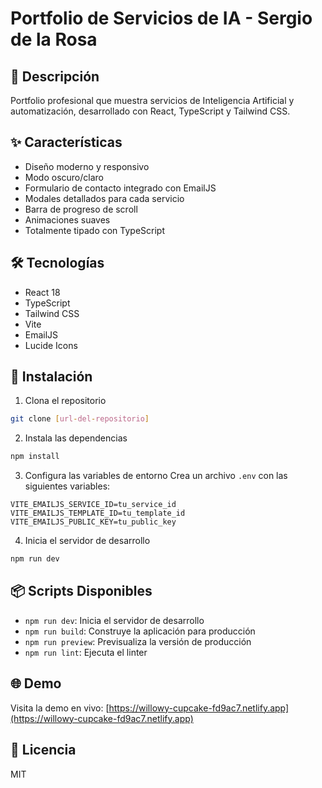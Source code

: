 # Portfolio de Servicios de IA - Sergio de la Rosa

## 🚀 Descripción
Portfolio profesional que muestra servicios de Inteligencia Artificial y automatización, desarrollado con React, TypeScript y Tailwind CSS.

## ✨ Características
- Diseño moderno y responsivo
- Modo oscuro/claro
- Formulario de contacto integrado con EmailJS
- Modales detallados para cada servicio
- Barra de progreso de scroll
- Animaciones suaves
- Totalmente tipado con TypeScript

## 🛠️ Tecnologías
- React 18
- TypeScript
- Tailwind CSS
- Vite
- EmailJS
- Lucide Icons

## 🚀 Instalación

1. Clona el repositorio
```bash
git clone [url-del-repositorio]
```

2. Instala las dependencias
```bash
npm install
```

3. Configura las variables de entorno
Crea un archivo `.env` con las siguientes variables:
```env
VITE_EMAILJS_SERVICE_ID=tu_service_id
VITE_EMAILJS_TEMPLATE_ID=tu_template_id
VITE_EMAILJS_PUBLIC_KEY=tu_public_key
```

4. Inicia el servidor de desarrollo
```bash
npm run dev
```

## 📦 Scripts Disponibles
- `npm run dev`: Inicia el servidor de desarrollo
- `npm run build`: Construye la aplicación para producción
- `npm run preview`: Previsualiza la versión de producción
- `npm run lint`: Ejecuta el linter

## 🌐 Demo
Visita la demo en vivo: [https://willowy-cupcake-fd9ac7.netlify.app](https://willowy-cupcake-fd9ac7.netlify.app)

## 📝 Licencia
MIT